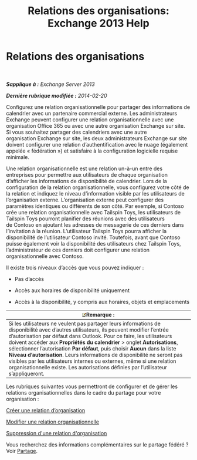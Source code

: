 ﻿---
title: 'Relations des organisations: Exchange 2013 Help'
TOCTitle: Relations des organisations
ms:assetid: 4c48db61-3370-462b-a3f8-2a6311c6e4ee
ms:mtpsurl: https://technet.microsoft.com/fr-fr/library/JJ657445(v=EXCHG.150)
ms:contentKeyID: 50478133
ms.date: 04/24/2018
mtps_version: v=EXCHG.150
ms.translationtype: HT
---

# Relations des organisations

 

_**Sapplique à :** Exchange Server 2013_

_**Dernière rubrique modifiée :** 2014-02-20_

Configurez une relation organisationnelle pour partager des informations de calendrier avec un partenaire commercial externe. Les administrateurs Exchange peuvent configurer une relation organisationnelle avec une organisation Office 365 ou avec une autre organisation Exchange sur site. Si vous souhaitez partager des calendriers avec une autre organisation Exchange sur site, les deux administrateurs Exchange sur site doivent configurer une relation d’authentification avec le nuage (également appelée « fédération ») et satisfaire à la configuration logicielle requise minimale.

Une relation organisationnelle est une relation un-à-un entre des entreprises pour permettre aux utilisateurs de chaque organisation d’afficher les informations de disponibilité de calendrier. Lors de la configuration de la relation organisationnelle, vous configurez votre côté de la relation et indiquez le niveau d’information visible par les utilisateurs de l’organisation externe. L’organisation externe peut configurer des paramètres identiques ou différents de son côté. Par exemple, si Contoso crée une relation organisationnelle avec Tailspin Toys, les utilisateurs de Tailspin Toys pourront planifier des réunions avec des utilisateurs de Contoso en ajoutant les adresses de messagerie de ces derniers dans l’invitation à la réunion. L’utilisateur Tailspin Toys pourra afficher la disponibilité de l’utilisateur Contoso invité. Toutefois, avant que Contoso puisse également voir la disponibilité des utilisateurs chez Tailspin Toys, l’administrateur de ces derniers doit configurer une relation organisationnelle avec Contoso.

Il existe trois niveaux d’accès que vous pouvez indiquer :

  - Pas d’accès

  - Accès aux horaires de disponibilité uniquement

  - Accès à la disponibilité, y compris aux horaires, objets et emplacements

<table>
<thead>
<tr class="header">
<th><img src="images/JJ159664.note(EXCHG.150).gif" title="Remarque" alt="Remarque" />Remarque :</th>
</tr>
</thead>
<tbody>
<tr class="odd">
<td>Si les utilisateurs ne veulent pas partager leurs informations de disponibilité avec d’autres utilisateurs, ils peuvent modifier l’entrée d’autorisation par défaut dans Outlook. Pour ce faire, les utilisateurs doivent accéder aux <strong>Propriétés du calendrier</strong> &gt; onglet <strong>Autorisations</strong>, sélectionner l’autorisation <strong>Par défaut</strong>, puis choisir <strong>Aucun</strong> dans la liste <strong>Niveau d’autorisation</strong>. Leurs informations de disponibilité ne seront pas visibles par les utilisateurs internes ou externes, même si une relation organisationnelle existe. Les autorisations définies par l’utilisateur s’appliqueront.</td>
</tr>
</tbody>
</table>


Les rubriques suivantes vous permettront de configurer et de gérer les relations organisationnelles dans le cadre du partage pour votre organisation :

[Créer une relation d’organisation](create-an-organization-relationship-exchange-2013-help.md)

[Modifier une relation organisationnelle](modify-an-organization-relationship-exchange-2013-help.md)

[Suppression d'une relation d'organisation](remove-an-organization-relationship-exchange-2013-help.md)

Vous recherchez des informations complémentaires sur le partage fédéré ? Voir [Partage](sharing-exchange-2013-help.md).

